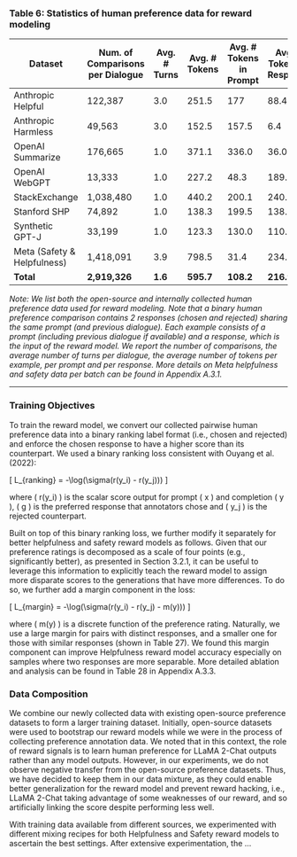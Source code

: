 
### Table 6: Statistics of human preference data for reward modeling

| Dataset                 | Num. of Comparisons per Dialogue | Avg. # Turns | Avg. # Tokens | Avg. # Tokens in Prompt | Avg. # Tokens in Response |
|------------------------|-----------------------------------|--------------|---------------|-------------------------|---------------------------|
| Anthropic Helpful      | 122,387                           | 3.0          | 251.5         | 177                     | 88.4                      |
| Anthropic Harmless     | 49,563                            | 3.0          | 152.5         | 157.5                   | 6.4                       |
| OpenAI Summarize       | 176,665                           | 1.0          | 371.1         | 336.0                   | 36.0                      |
| OpenAI WebGPT          | 13,333                            | 1.0          | 227.2         | 48.3                    | 189.9                     |
| StackExchange           | 1,038,480                         | 1.0          | 440.2         | 200.1                   | 240.2                     |
| Stanford SHP           | 74,892                            | 1.0          | 138.3         | 199.5                   | 138.3                     |
| Synthetic GPT-J       | 33,199                            | 1.0          | 123.3         | 130.0                   | 110.3                     |
| Meta (Safety & Helpfulness) | 1,418,091                  | 3.9          | 798.5         | 31.4                    | 234.1                     |
| **Total**              | **2,919,326**                     | **1.6**      | **595.7**     | **108.2**               | **216.9**                 |

*Note: We list both the open-source and internally collected human preference data used for reward modeling. Note that a binary human preference comparison contains 2 responses (chosen and rejected) sharing the same prompt (and previous dialogue). Each example consists of a prompt (including previous dialogue if available) and a response, which is the input of the reward model. We report the number of comparisons, the average number of turns per dialogue, the average number of tokens per example, per prompt and per response. More details on Meta helpfulness and safety data per batch can be found in Appendix A.3.1.*

---

### Training Objectives

To train the reward model, we convert our collected pairwise human preference data into a binary ranking label format (i.e., chosen and rejected) and enforce the chosen response to have a higher score than its counterpart. We used a binary ranking loss consistent with Ouyang et al. (2022):

\[
L_{ranking} = -\log(\sigma(r(y_i) - r(y_j)))
\]

where \( r(y_i) \) is the scalar score output for prompt \( x \) and completion \( y \), \( g \) is the preferred response that annotators chose and \( y_j \) is the rejected counterpart.

Built on top of this binary ranking loss, we further modify it separately for better helpfulness and safety reward models as follows. Given that our preference ratings is decomposed as a scale of four points (e.g., significantly better), as presented in Section 3.2.1, it can be useful to leverage this information to explicitly teach the reward model to assign more disparate scores to the generations that have more differences. To do so, we further add a margin component in the loss:

\[
L_{margin} = -\log(\sigma(r(y_i) - r(y_j) - m(y)))
\]

where \( m(y) \) is a discrete function of the preference rating. Naturally, we use a large margin for pairs with distinct responses, and a smaller one for those with similar responses (shown in Table 27). We found this margin component can improve Helpfulness reward model accuracy especially on samples where two responses are more separable. More detailed ablation and analysis can be found in Table 28 in Appendix A.3.3.

### Data Composition

We combine our newly collected data with existing open-source preference datasets to form a larger training dataset. Initially, open-source datasets were used to bootstrap our reward models while we were in the process of collecting preference annotation data. We noted that in this context, the role of reward signals is to learn human preference for LLaMA 2-Chat outputs rather than any model outputs. However, in our experiments, we do not observe negative transfer from the open-source preference datasets. Thus, we have decided to keep them in our data mixture, as they could enable better generalization for the reward model and prevent reward hacking, i.e., LLaMA 2-Chat taking advantage of some weaknesses of our reward, and so artificially linking the score despite performing less well.

With training data available from different sources, we experimented with different mixing recipes for both Helpfulness and Safety reward models to ascertain the best settings. After extensive experimentation, the ...
